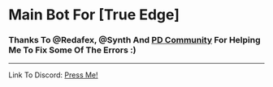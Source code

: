 # Main Bot For [True Edge]
### Thanks To @Redafex, @Synth And [PD Community](https://discord.gg/8beKyxf) For Helping Me To Fix Some Of The Errors :)
________________________________________________________________________________________

Link To Discord:
[Press Me!](wollycraft.ml)